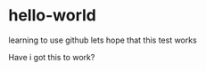 # hello-world
learning to use github
lets hope that this test works

<div>Have i got this to work?</div>